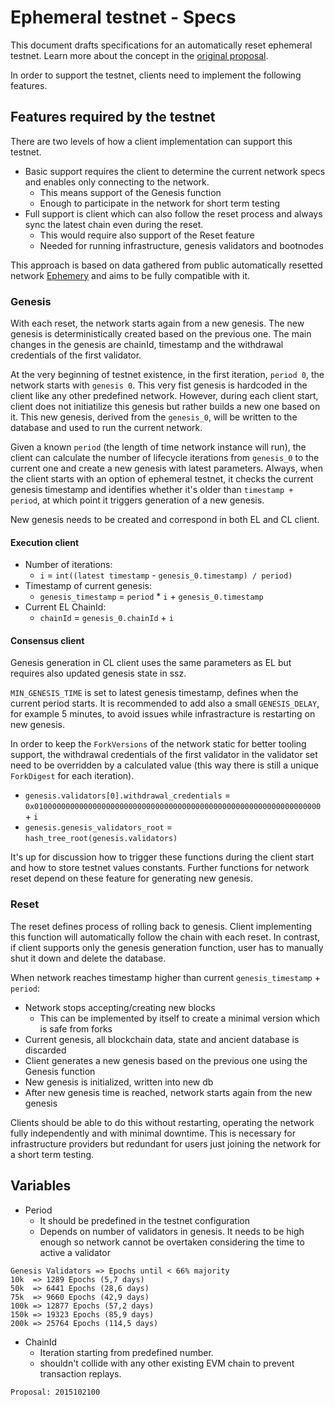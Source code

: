 # Ephemeral testnet - Specs

This document drafts specifications for an automatically reset ephemeral testnet. Learn more about the concept in the [original proposal](https://notes.ethereum.org/@mario-havel/stakers-testnet). 

In order to support the testnet, clients need to implement the following features. 

## Features required by the testnet

There are two levels of how a client implementation can support this testnet. 

* Basic support requires the client to determine the current network specs and enables only connecting to the network. 
    * This means support of the Genesis function
    * Enough to participate in the network for short term testing
* Full support is client which can also follow the reset process and always sync the latest chain even during the reset. 
    * This would require also support of the Reset feature
    * Needed for running infrastructure, genesis validators and bootnodes

This approach is based on data gathered from public automatically resetted network [Ephemery](https://ephemery.pk910.de/) and aims to be fully compatible with it. 

### Genesis 

With each reset, the network starts again from a new genesis. The new genesis is deterministically created based on the previous one. The main changes in the genesis are chainId, timestamp and the withdrawal credentials of the first validator. 

At the very beginning of testnet existence, in the first iteration, `period 0`, the network starts with `genesis 0`. This very fist genesis is hardcoded in the client like any other predefined network. However, during each client start, client does not initiatilize this genesis but rather builds a new one based on it. This new genesis, derived from the `genesis_0`, will be written to the database and used to run the current network. 

Given a known `period` (the length of time network instance will run), the client can calculate the number of lifecycle iterations from `genesis_0` to the current one and create a new genesis with latest parameters. Always, when the client starts with an option of ephemeral testnet, it checks the current genesis timestamp and identifies whether it's older than `timestamp + period`, at which point it triggers generation of a new genesis.

New genesis needs to be created and correspond in both EL and CL client. 

#### Execution client

* Number of iterations:
    *  `i` = `int((latest timestamp` - `genesis_0.timestamp) / period)`
* Timestamp of current genesis:
    * `genesis_timestamp` = `period` * `i` + `genesis_0.timestamp`
* Current EL ChainId:
    * `chainId` = `genesis_0.chainId` + `i`

#### Consensus client

Genesis generation in CL client uses the same parameters as EL but requires also updated genesis state in ssz. 

`MIN_GENESIS_TIME` is set to latest genesis timestamp, defines when the current period starts. It is recommended to add also a small `GENESIS_DELAY`, for example 5 minutes, to avoid issues while infrastracture is restarting on new genesis. 

In order to keep the `ForkVersions` of the network static for better tooling support, the withdrawal credentials of the first validator in the validator set need to be overridden by a calculated value (this way there is still a unique `ForkDigest` for each iteration).
* `genesis.validators[0].withdrawal_credentials` = `0x0100000000000000000000000000000000000000000000000000000000000000` + `i`
* `genesis.genesis_validators_root` =  `hash_tree_root(genesis.validators)`

It's up for discussion how to trigger these functions during the client start and how to store testnet values constants.
Further functions for network reset depend on these feature for generating new genesis.

### Reset

The reset defines process of rolling back to genesis. Client implementing this function will automatically follow the chain with each reset. In contrast, if client supports only the genesis generation function, user has to manually shut it down and delete the database.

When network reaches timestamp higher than current `genesis_timestamp` + `period`:

- Network stops accepting/creating new blocks
    - This can be implemented by itself to create a minimal version which is safe from forks 
- Current genesis, all blockchain data, state and ancient database is discarded 
- Client generates a new genesis based on the previous one using the Genesis function
- New genesis is initialized, written into new db
- After new genesis time is reached, network starts again from the new genesis

Clients should be able to do this without restarting, operating the network fully independently and with minimal downtime. This is necessary for infrastructure providers but redundant for users just joining the network for a short term testing. 

## Variables

- Period 
    - It should be predefined in the testnet configuration
    - Depends on number of validators in genesis. It needs to be high enough so network cannot be overtaken considering the time to active a validator
```
Genesis Validators => Epochs until < 66% majority
10k  => 1289 Epochs (5,7 days)
50k  => 6441 Epochs (28,6 days)
75k  => 9660 Epochs (42,9 days)
100k => 12877 Epochs (57,2 days)
150k => 19323 Epochs (85,9 days)
200k => 25764 Epochs (114,5 days)
```
- ChainId 
    - Iteration starting from predefined number.
    - shouldn't collide with any other existing EVM chain to prevent transaction replays.
```
Proposal: 2015102100
```

